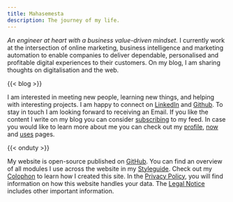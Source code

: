 ```yaml
---
title: Mahasemesta
description: The journey of my life.
---
```


*An engineer at heart with a business value-driven mindset.* I currently work at the intersection of online marketing, business intelligence and marketing automation to enable companies to deliver dependable, personalised and profitable digital experiences to their customers. On my blog, I am sharing thoughts on digitalisation and the web.

{{< blog >}}

I am interested in meeting new people, learning new things, and helping with interesting projects. I am happy to connect on [LinkedIn](https://www.linkedin.com/in/{{author.x.social.linkedin}}) and [Github](https://github.com/{{author.x.social.github}}). To stay in touch I am looking forward to receiving an Email. If you like the content I write on my blog you can consider [subscribing](/subscribe/) to my feed. In case you would like to learn more about me you can check out my [profile](/profile/), [now](/now/) and [uses](/uses/) pages.

{{< onduty >}}

My website is open-source published on [GitHub](https://github.com/{{author.x.social.github}}/{{site.x.domain}}). You can find an overview of all modules I use across the website in my [Styleguide](/styleguide/). Check out my [Colophon](/about/) to learn how I created this site. In the [Privacy Policy](/privacy/), you will find information on how this website handles your data. The [Legal Notice](/legal/) includes other important information.